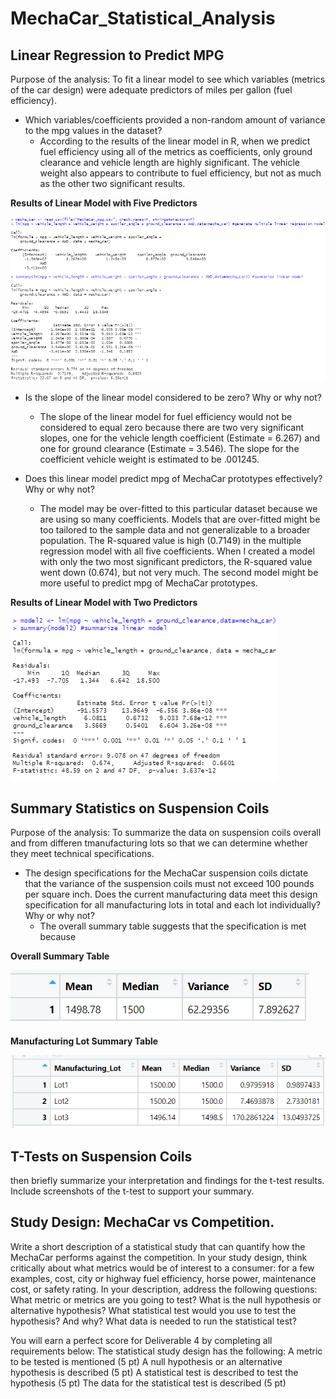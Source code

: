 # MechaCar_Statistical_Analysis

## Linear Regression to Predict MPG

Purpose of the analysis: To fit a linear model to see which variables (metrics of the car design) were adequate predictors of miles per gallon (fuel efficiency). 

- Which variables/coefficients provided a non-random amount of variance to the mpg values in the dataset?
  - According to the results of the linear model in R, when we predict fuel efficiency using all of the metrics as coefficients, only ground clearance and vehicle length are highly significant. The vehicle weight also appears to contribute to fuel efficiency, but not as much as the other two significant results. 

**Results of Linear Model with Five Predictors**

![image](https://github.com/saramcel/MechaCar_Statistical_Analysis/blob/a7cfe8de3aa9bd25b3f2eca026c5af5a9cbf26ac/Resources/LinearModelResults.png)

- Is the slope of the linear model considered to be zero? Why or why not?
  - The slope of the linear model for fuel efficiency would not be considered to equal zero because there are two very significant slopes, one for the vehicle length coefficient (Estimate = 6.267) and one for ground clearance (Estimate = 3.546). The slope for the coefficient vehicle weight is estimated to be .001245. 

- Does this linear model predict mpg of MechaCar prototypes effectively? Why or why not?
  - The model may be over-fitted to this particular dataset because we are using so many coefficients. Models that are over-fitted might be too tailored to the sample data and not generalizable to a broader population. The R-squared value is high (0.7149) in the multiple regression model with all five coefficients. When I created a model with only the two most significant predictors, the R-squared value went down (0.674), but not very much. The second model might be more useful to predict mpg of MechaCar prototypes. 

**Results of Linear Model with Two Predictors**

![image2](https://github.com/saramcel/MechaCar_Statistical_Analysis/blob/a7cfe8de3aa9bd25b3f2eca026c5af5a9cbf26ac/Resources/LinearModelResults2.png)

## Summary Statistics on Suspension Coils

Purpose of the analysis: To summarize the data on suspension coils overall and from differen tmanufacturing lots so that we can determine whether they meet technical specifications.

- The design specifications for the MechaCar suspension coils dictate that the variance of the suspension coils must not exceed 100 pounds per square inch. Does the current manufacturing data meet this design specification for all manufacturing lots in total and each lot individually? Why or why not?
  - The overall summary table suggests that the specification is met because 

**Overall Summary Table**

![This is an image](https://github.com/saramcel/MechaCar_Statistical_Analysis/blob/fa8efe55a2343b4d5fd3b528238d899d42007acb/Resources/OverallTable.png)

**Manufacturing Lot Summary Table**

![This is an image](https://github.com/saramcel/MechaCar_Statistical_Analysis/blob/fa8efe55a2343b4d5fd3b528238d899d42007acb/Resources/LotsTable.png)

## T-Tests on Suspension Coils

then briefly summarize your interpretation and findings for the t-test results. Include screenshots of the t-test to support your summary.

## Study Design: MechaCar vs Competition.
Write a short description of a statistical study that can quantify how the MechaCar performs against the competition. In your study design, think critically about what metrics would be of interest to a consumer: for a few examples, cost, city or highway fuel efficiency, horse power, maintenance cost, or safety rating.
In your description, address the following questions:
What metric or metrics are you going to test?
What is the null hypothesis or alternative hypothesis?
What statistical test would you use to test the hypothesis? And why?
What data is needed to run the statistical test?

You will earn a perfect score for Deliverable 4 by completing all requirements below:
The statistical study design has the following:
A metric to be tested is mentioned (5 pt)
A null hypothesis or an alternative hypothesis is described (5 pt)
A statistical test is described to test the hypothesis (5 pt)
The data for the statistical test is described (5 pt)

